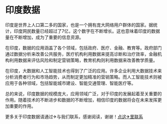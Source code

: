 # 印度数据

印度是世界上人口第二多的国家，也是一个拥有庞大网络用户群体的国家。据统计，印度网民数量已经超过了7亿，这个数字在不断增长。这也意味着印度的数据量在不断增加，成为了重要的信息资源。

在印度，数据的应用涵盖了各个领域，包括政府、医疗、金融、教育等。政府部门通过数据分析来改善公共服务，医疗机构利用数据来提高诊断和治疗效率，金融机构利用数据来评估风险和制定营销策略，教育机构则利用数据来改善教学质量。

在印度，大数据和人工智能技术也得到了广泛的应用。许多企业利用大数据技术来分析消费者行为和市场趋势，从而制定更加精准的营销策略。而人工智能技术则被应用于各种领域，包括智能城市建设、智能交通管理、智能医疗等。

总的来说，印度数据的规模庞大，应用领域广泛，对于印度的发展起着至关重要的作用。随着技术的不断进步和数据的不断增加，相信印度的数据将会在未来发挥更加重要的作用。

更多关于印度数据请通过✈与我们联系，感谢阅读，谢谢！[点这✈里联系](https://w.k02.cc)